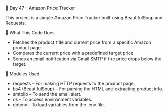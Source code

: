 🛒 Day 47 – Amazon Price Tracker

This project is a simple Amazon Price Tracker built using BeautifulSoup and Requests.

📌 What This Code Does

- Fetches the product title and current price from a specific Amazon product page.
- Compares the current price with a predefined target price.
- Sends an email notification via Gmail SMTP if the price drops below the target.

🧰 Modules Used

* requests – For making HTTP requests to the product page.
* bs4 (BeautifulSoup) – For parsing the HTML and extracting product info.
* smtplib – To send the email alert.
* os – To access environment variables.
* dotenv – To load variables from the .env file.

